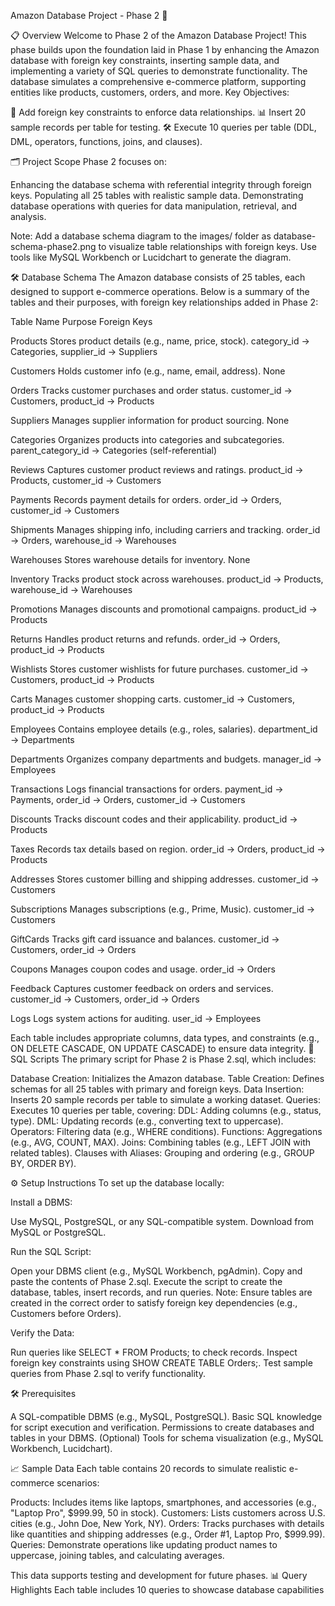 Amazon Database Project - Phase 2 🛒


📋 Overview
Welcome to Phase 2 of the Amazon Database Project! This phase builds upon the foundation laid in Phase 1 by enhancing the Amazon database with foreign key constraints, inserting sample data, and implementing a variety of SQL queries to demonstrate functionality. The database simulates a comprehensive e-commerce platform, supporting entities like products, customers, orders, and more.
Key Objectives:

🔗 Add foreign key constraints to enforce data relationships.
📊 Insert 20 sample records per table for testing.
🛠️ Execute 10 queries per table (DDL, DML, operators, functions, joins, and clauses).

🗂️ Project Scope
Phase 2 focuses on:

Enhancing the database schema with referential integrity through foreign keys.
Populating all 25 tables with realistic sample data.
Demonstrating database operations with queries for data manipulation, retrieval, and analysis.



Note: Add a database schema diagram to the images/ folder as database-schema-phase2.png to visualize table relationships with foreign keys. Use tools like MySQL Workbench or Lucidchart to generate the diagram.

🛠️ Database Schema
The Amazon database consists of 25 tables, each designed to support e-commerce operations. Below is a summary of the tables and their purposes, with foreign key relationships added in Phase 2:



Table Name
Purpose
Foreign Keys



Products
Stores product details (e.g., name, price, stock).
category_id → Categories, supplier_id → Suppliers


Customers
Holds customer info (e.g., name, email, address).
None


Orders
Tracks customer purchases and order status.
customer_id → Customers, product_id → Products


Suppliers
Manages supplier information for product sourcing.
None


Categories
Organizes products into categories and subcategories.
parent_category_id → Categories (self-referential)


Reviews
Captures customer product reviews and ratings.
product_id → Products, customer_id → Customers


Payments
Records payment details for orders.
order_id → Orders, customer_id → Customers


Shipments
Manages shipping info, including carriers and tracking.
order_id → Orders, warehouse_id → Warehouses


Warehouses
Stores warehouse details for inventory.
None


Inventory
Tracks product stock across warehouses.
product_id → Products, warehouse_id → Warehouses


Promotions
Manages discounts and promotional campaigns.
product_id → Products


Returns
Handles product returns and refunds.
order_id → Orders, product_id → Products


Wishlists
Stores customer wishlists for future purchases.
customer_id → Customers, product_id → Products


Carts
Manages customer shopping carts.
customer_id → Customers, product_id → Products


Employees
Contains employee details (e.g., roles, salaries).
department_id → Departments


Departments
Organizes company departments and budgets.
manager_id → Employees


Transactions
Logs financial transactions for orders.
payment_id → Payments, order_id → Orders, customer_id → Customers


Discounts
Tracks discount codes and their applicability.
product_id → Products


Taxes
Records tax details based on region.
order_id → Orders, product_id → Products


Addresses
Stores customer billing and shipping addresses.
customer_id → Customers


Subscriptions
Manages subscriptions (e.g., Prime, Music).
customer_id → Customers


GiftCards
Tracks gift card issuance and balances.
customer_id → Customers, order_id → Orders


Coupons
Manages coupon codes and usage.
order_id → Orders


Feedback
Captures customer feedback on orders and services.
customer_id → Customers, order_id → Orders


Logs
Logs system actions for auditing.
user_id → Employees


Each table includes appropriate columns, data types, and constraints (e.g., ON DELETE CASCADE, ON UPDATE CASCADE) to ensure data integrity.
📜 SQL Scripts
The primary script for Phase 2 is Phase 2.sql, which includes:

Database Creation: Initializes the Amazon database.
Table Creation: Defines schemas for all 25 tables with primary and foreign keys.
Data Insertion: Inserts 20 sample records per table to simulate a working dataset.
Queries: Executes 10 queries per table, covering:
DDL: Adding columns (e.g., status, type).
DML: Updating records (e.g., converting text to uppercase).
Operators: Filtering data (e.g., WHERE conditions).
Functions: Aggregations (e.g., AVG, COUNT, MAX).
Joins: Combining tables (e.g., LEFT JOIN with related tables).
Clauses with Aliases: Grouping and ordering (e.g., GROUP BY, ORDER BY).


⚙️ Setup Instructions
To set up the database locally:

Install a DBMS:

Use MySQL, PostgreSQL, or any SQL-compatible system.
Download from MySQL or PostgreSQL.


Run the SQL Script:

Open your DBMS client (e.g., MySQL Workbench, pgAdmin).
Copy and paste the contents of Phase 2.sql.
Execute the script to create the database, tables, insert records, and run queries.
Note: Ensure tables are created in the correct order to satisfy foreign key dependencies (e.g., Customers before Orders).


Verify the Data:

Run queries like SELECT * FROM Products; to check records.
Inspect foreign key constraints using SHOW CREATE TABLE Orders;.
Test sample queries from Phase 2.sql to verify functionality.




🛠️ Prerequisites

A SQL-compatible DBMS (e.g., MySQL, PostgreSQL).
Basic SQL knowledge for script execution and verification.
Permissions to create databases and tables in your DBMS.
(Optional) Tools for schema visualization (e.g., MySQL Workbench, Lucidchart).

📈 Sample Data
Each table contains 20 records to simulate realistic e-commerce scenarios:

Products: Includes items like laptops, smartphones, and accessories (e.g., "Laptop Pro", $999.99, 50 in stock).
Customers: Lists customers across U.S. cities (e.g., John Doe, New York, NY).
Orders: Tracks purchases with details like quantities and shipping addresses (e.g., Order #1, Laptop Pro, $999.99).
Queries: Demonstrate operations like updating product names to uppercase, joining tables, and calculating averages.

This data supports testing and development for future phases.
📊 Query Highlights
Each table includes 10 queries to showcase database capabilities

